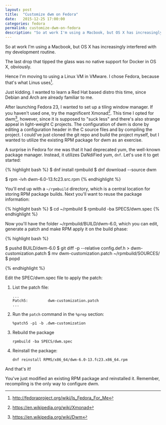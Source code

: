 ```yaml
---
layout: post
title:  "Customize dwm on Fedora"
date:   2015-12-25 17:00:00
categories: fedora
permalink: customize-dwm-on-fedora
description: "So at work I'm using a Macbook, but OS X has increasingly interfered with my development routine. The last drop that tipped the glass was no native support for Docker in OS X, obviously. Hence I'm moving to using a Linux VM in VMware. I chose Fedora, because that's what Linus uses. Just kidding. I wanted to learn a Red Hat based distro this time, since Debian and Arch are already familiar to me."
---
```


So at work I'm using a Macbook, but OS X has increasingly interfered with my development routine.

The last drop that tipped the glass was no native support for Docker in OS X, obviously.

Hence I'm moving to using a Linux VM in VMware. I chose Fedora, because that's what Linus uses[^1]. 

[^1]:<http://fedoraproject.org/wiki/Is_Fedora_For_Me>

Just kidding. I wanted to learn a Red Hat based distro this time, since Debian and Arch are already familiar to me.

After launching Fedora 23, I wanted to set up a tiling window manager. If you haven't used one, try the magnificent Xmonad[^2]. This time I opted for dwm[^3], however, since it is supposed to "suck less" and there's also strange appeal in light-weight C projects. The configuration of dwm is done by editing a configuration header in the C source files and by compiling the project. I could've just cloned the git repo and build the project myself, but I wanted to utilize the existing RPM package for dwm as an exercise.

[^2]:<https://en.wikipedia.org/wiki/Xmonad>
[^3]:<https://en.wikipedia.org/wiki/Dwm>

A surprise in Fedora for me was that it had deprecated yum, the well-known package manager. Instead, it utilizes DaNdiFied yum, `dnf`. Let's use it to get started:

{% highlight bash %}
$ dnf install rpmbuild
$ dnf download --source dwm

$ rpm -ivh dwm-6.0-13.fc23.src.rpm
{% endhighlight %}

You'll end up with a ```~/rpmbuild``` directory, which is a central location for storing RPM package builds. Next you'll want to reuse the package information:

{% highlight bash %}
$ cd ~/rpmbuild
$ rpmbuild -ba SPECS/dwm.spec
{% endhighlight %}

Now you'll have the folder ~/rpmbuild/BUILD/dwm-6.0, which you can edit, generate a patch and make RPM apply it on the build phase:

{% highlight bash %}

$ pushd BUILD/dwm-6.0 
$ git diff -p --relative config.def.h > dwm-customization.patch
$ mv dwm-customization.patch ~/rpmbuild/SOURCES/
$ popd
 
{% endhighlight %}

Edit the SPEC/dwm.spec file to apply the patch:

1. List the patch file:
	
	```
	...
	Patch5:         dwm-customization.patch
	...
	```

2. Run the `patch` command in the `%prep` section:

	```%patch5 -p1 -b .dwm-customization```

3. Rebuild the package

	```rpmbuild -ba SPECS/dwm.spec```

4. Reinstall the package:

	```dnf reinstall RPMS/x86_64/dwm-6.0-13.fc23.x86_64.rpm```

And that's it!

You've just modified an existing RPM package and reinstalled it. Remember, recompiling is the only way to configure dwm.
